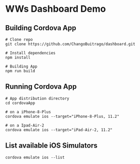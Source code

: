 # WWs Dashboard Demo


## Building Cordova App 
```
# Clone repo
git clone https://github.com/ChangoBuitrago/dashboard.git

# Install dependencies
npm install

# Building App
npm run build
```

## Running Cordova App 
```
# App distribution directory
cd cordovaApp

# on a iPhone-8-Plus
cordova emulate ios --target="iPhone-8-Plus, 11.2"

# on a Ipad-Air-2
cordova emulate ios --target="iPad-Air-2, 11.2"
```

## List available iOS Simulators 
```
cordova emulate ios --list
```
